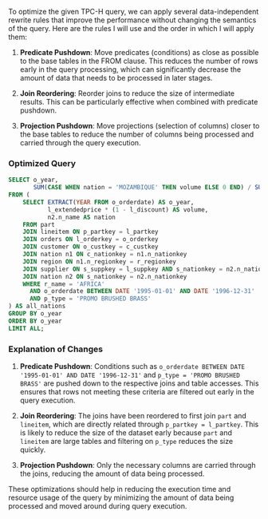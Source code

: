 To optimize the given TPC-H query, we can apply several data-independent rewrite rules that improve the performance without changing the semantics of the query. Here are the rules I will use and the order in which I will apply them:

1. **Predicate Pushdown**: Move predicates (conditions) as close as possible to the base tables in the FROM clause. This reduces the number of rows early in the query processing, which can significantly decrease the amount of data that needs to be processed in later stages.

2. **Join Reordering**: Reorder joins to reduce the size of intermediate results. This can be particularly effective when combined with predicate pushdown.

3. **Projection Pushdown**: Move projections (selection of columns) closer to the base tables to reduce the number of columns being processed and carried through the query execution.

### Optimized Query

```sql
SELECT o_year,
       SUM(CASE WHEN nation = 'MOZAMBIQUE' THEN volume ELSE 0 END) / SUM(volume) AS mkt_share
FROM (
    SELECT EXTRACT(YEAR FROM o_orderdate) AS o_year,
           l_extendedprice * (1 - l_discount) AS volume,
           n2.n_name AS nation
    FROM part
    JOIN lineitem ON p_partkey = l_partkey
    JOIN orders ON l_orderkey = o_orderkey
    JOIN customer ON o_custkey = c_custkey
    JOIN nation n1 ON c_nationkey = n1.n_nationkey
    JOIN region ON n1.n_regionkey = r_regionkey
    JOIN supplier ON s_suppkey = l_suppkey AND s_nationkey = n2.n_nationkey
    JOIN nation n2 ON s_nationkey = n2.n_nationkey
    WHERE r_name = 'AFRICA'
      AND o_orderdate BETWEEN DATE '1995-01-01' AND DATE '1996-12-31'
      AND p_type = 'PROMO BRUSHED BRASS'
) AS all_nations
GROUP BY o_year
ORDER BY o_year
LIMIT ALL;
```

### Explanation of Changes

1. **Predicate Pushdown**: Conditions such as `o_orderdate BETWEEN DATE '1995-01-01' AND DATE '1996-12-31'` and `p_type = 'PROMO BRUSHED BRASS'` are pushed down to the respective joins and table accesses. This ensures that rows not meeting these criteria are filtered out early in the query execution.

2. **Join Reordering**: The joins have been reordered to first join `part` and `lineitem`, which are directly related through `p_partkey = l_partkey`. This is likely to reduce the size of the dataset early because `part` and `lineitem` are large tables and filtering on `p_type` reduces the size quickly.

3. **Projection Pushdown**: Only the necessary columns are carried through the joins, reducing the amount of data being processed.

These optimizations should help in reducing the execution time and resource usage of the query by minimizing the amount of data being processed and moved around during query execution.